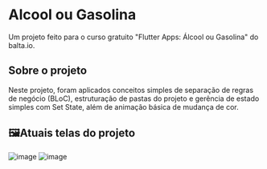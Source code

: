 # Alcool ou Gasolina

Um projeto feito para o curso gratuito "Flutter Apps: Álcool ou Gasolina" do balta.io.

## Sobre o projeto
Neste projeto, foram aplicados conceitos simples de separação de regras de negócio (BLoC), estruturação de pastas do projeto e gerência de estado simples com Set State, além de animação básica de mudança de cor.

## 🖼Atuais telas do projeto

![image](https://user-images.githubusercontent.com/85903292/133935336-410826f2-21e0-4b47-afd0-81facd1a387c.png)
![image](https://user-images.githubusercontent.com/85903292/133935350-8b6e59d1-707a-4a84-a68e-7926f25a9b71.png)
